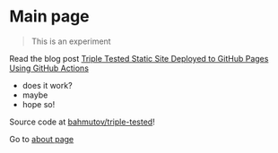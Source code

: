 # Main page
> This is an experiment

Read the blog post [Triple Tested Static Site Deployed to GitHub Pages Using GitHub Actions](https://glebbahmutov.com/blog/triple-tested/)

- does it work?
- maybe
- hope so!

Source code at [bahmutov/triple-tested](https://github.com/bahmutov/triple-tested/)!

Go to [about page](./about.md)
